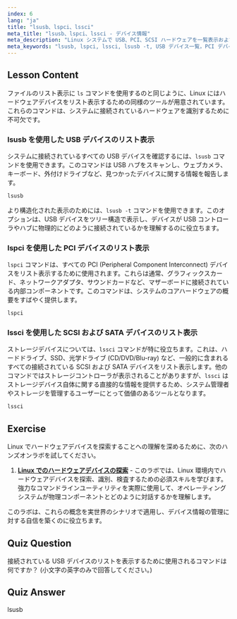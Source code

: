 ```yaml
---
index: 6
lang: "ja"
title: "lsusb、lspci、lssci"
meta_title: "lsusb、lspci、lssci - デバイス情報"
meta_description: "Linux システムで USB、PCI、SCSI ハードウェアを一覧表示および検査する方法を発見します。このガイドでは、デバイスツリー表示のための lsusb -t などのオプションを含め、lsusb、lspci、lssci コマンドを解説します。"
meta_keywords: "lsusb, lspci, lssci, lsusb -t, USB デバイス一覧，PCI デバイス一覧，SCSI デバイス一覧，Linux ハードウェア，デバイス情報"
---
```


## Lesson Content

ファイルのリスト表示に `ls` コマンドを使用するのと同じように、Linux にはハードウェアデバイスをリスト表示するための同様のツールが用意されています。これらのコマンドは、システムに接続されているハードウェアを識別するために不可欠です。

### lsusb を使用した USB デバイスのリスト表示

システムに接続されているすべての USB デバイスを確認するには、`lsusb` コマンドを使用できます。このコマンドは USB ハブをスキャンし、ウェブカメラ、キーボード、外付けドライブなど、見つかったデバイスに関する情報を報告します。

```bash
lsusb
```

より構造化された表示のためには、`lsusb -t` コマンドを使用できます。このオプションは、USB デバイスをツリー構造で表示し、デバイスが USB コントローラやハブに物理的にどのように接続されているかを理解するのに役立ちます。

### lspci を使用した PCI デバイスのリスト表示

`lspci` コマンドは、すべての PCI (Peripheral Component Interconnect) デバイスをリスト表示するために使用されます。これらは通常、グラフィックスカード、ネットワークアダプタ、サウンドカードなど、マザーボードに接続されている内部コンポーネントです。このコマンドは、システムのコアハードウェアの概要をすばやく提供します。

```bash
lspci
```

### lssci を使用した SCSI および SATA デバイスのリスト表示

ストレージデバイスについては、`lssci` コマンドが特に役立ちます。これは、ハードドライブ、SSD、光学ドライブ (CD/DVD/Blu-ray) など、一般的に含まれるすべての接続されている SCSI および SATA デバイスをリスト表示します。他のコマンドではストレージコントローラが表示されることがありますが、`lssci` はストレージデバイス自体に関する直接的な情報を提供するため、システム管理者やストレージを管理するユーザーにとって価値のあるツールとなります。

```bash
lssci
```

## Exercise

Linux でハードウェアデバイスを探索することへの理解を深めるために、次のハンズオンラボを試してください。

1. **[Linux でのハードウェアデバイスの探索](https://labex.io/ja/labs/comptia-explore-hardware-devices-in-linux-590861)** - このラボでは、Linux 環境内でハードウェアデバイスを探索、識別、検査するための必須スキルを学びます。強力なコマンドラインユーティリティを実際に使用して、オペレーティングシステムが物理コンポーネントとどのように対話するかを理解します。

このラボは、これらの概念を実世界のシナリオで適用し、デバイス情報の管理に対する自信を築くのに役立ちます。

## Quiz Question

接続されている USB デバイスのリストを表示するために使用されるコマンドは何ですか？ (小文字の英字のみで回答してください。)

## Quiz Answer

lsusb
